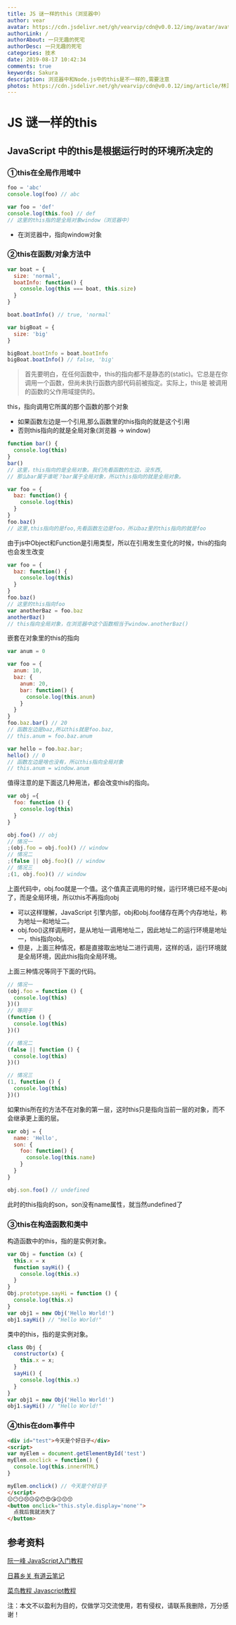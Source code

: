 ```yaml
---
title: JS 谜一样的this（浏览器中）
author: vear
avatar: https://cdn.jsdelivr.net/gh/vearvip/cdn@v0.0.12/img/avatar/avatar.webp
authorLink: /
authorAbout: 一只无趣的死宅
authorDesc: 一只无趣的死宅
categories: 技术
date: 2019-08-17 10:42:34
comments: true
keywords: Sakura
description: 浏览器中和Node.js中的this是不一样的,需要注意
photos: https://cdn.jsdelivr.net/gh/vearvip/cdn@v0.0.12/img/article/林深时见鹿03.webp
---
```

# JS 谜一样的this
## JavaScript 中的this是根据运行时的环境所决定的


### ①this在全局作用域中
```js
foo = 'abc'
console.log(foo) // abc

var foo = 'def'
console.log(this.foo) // def
// 这里的this指的是全局对象window（浏览器中）
```
- 在浏览器中，指向window对象


### ②this在函数/对象方法中
```js
var boat = {
  size: 'normal',
  boatInfo: function() {
    console.log(this === boat, this.size)
  }
}

boat.boatInfo() // true, 'normal'

var bigBoat = {
  size: 'big'
}

bigBoat.boatInfo = boat.boatInfo
bigBoat.boatInfo() // false, 'big'
```
> 首先要明白，在任何函数中，this的指向都不是静态的(static)。它总是在你调用一个函数，但尚未执行函数内部代码前被指定。实际上，this是 被调用的函数的父作用域提供的。

this，指向调用它所属的那个函数的那个对象
- 如果函数左边是一个引用,那么函数里的this指向的就是这个引用
- 否则this指向的就是全局对象(浏览器 -> window)

```js
function bar() {
  console.log(this)
}
bar()
// 这里，this指向的是全局对象。我们先看函数的左边，没东西,
// 那么bar属于谁呢？bar属于全局对象，所以this指向的就是全局对象。

var foo = {
  baz: function() {
    console.log(this)
  }
}
foo.baz()
// 这里,this指向的是foo,先看函数左边是foo，所以baz里的this指向的就是foo
```
由于js中Object和Function是引用类型，所以在引用发生变化的时候，this的指向也会发生改变
```js
var foo = {
  baz: function() {
    console.log(this)
  }
}
foo.baz()
// 这里的this指向foo
var anotherBaz = foo.baz
anotherBaz()
// this指向全局对象，在浏览器中这个函数相当于window.anotherBaz()
```
嵌套在对象里的this的指向
```js
var anum = 0

var foo = {
  anum: 10,
  baz: {
    anum: 20,
    bar: function() {
      console.log(this.anum)
    }
  }
}
foo.baz.bar() // 20
// 函数左边是baz,所以this就是foo.baz,
// this.anum = foo.baz.anum

var hello = foo.baz.bar;
hello() // 0
// 函数左边是啥也没有，所以this指向全局对象 
// this.anum = window.anum
```
值得注意的是下面这几种用法，都会改变this的指向。
```js
var obj ={
  foo: function () {
    console.log(this)
  }
}

obj.foo() // obj
// 情况一
;(obj.foo = obj.foo)() // window
// 情况二
;(false || obj.foo)() // window
// 情况三
;(1, obj.foo)() // window
```
上面代码中，obj.foo就是一个值。这个值真正调用的时候，运行环境已经不是obj了，而是全局环境，所以this不再指向obj

- 可以这样理解，JavaScript 引擎内部，obj和obj.foo储存在两个内存地址，称为地址一和地址二。
- obj.foo()这样调用时，是从地址一调用地址二，因此地址二的运行环境是地址一，this指向obj。
- 但是，上面三种情况，都是直接取出地址二进行调用，这样的话，运行环境就是全局环境，因此this指向全局环境。

上面三种情况等同于下面的代码。

```js
// 情况一
(obj.foo = function () {
  console.log(this)
})()
// 等同于
(function () {
  console.log(this)
})()

// 情况二
(false || function () {
  console.log(this)
})()

// 情况三
(1, function () {
  console.log(this)
})()
```
如果this所在的方法不在对象的第一层，这时this只是指向当前一层的对象，而不会继承更上面的层。
```js
var obj = {
  name: 'Hello',
  son: {
    foo: function() {
      console.log(this.name)
    }
  }
}

obj.son.foo() // undefined
```
此时的this指向的son，son没有name属性，就当然undefined了


### ③this在构造函数和类中
构造函数中的this，指的是实例对象。
```js
var Obj = function (x) {
  this.x = x
  function sayHi() {
    console.log(this.x)
  }
}
Obj.prototype.sayHi = function () {
  console.log(this.x)
}
var obj1 = new Obj('Hello World!')
obj1.sayHi() // "Hello World!"
```
类中的this，指的是实例对象。
```js
class Obj {
  constructor(x) {
    this.x = x;
  }
  sayHi() {
    console.log(this.x)
  }
}
var obj1 = new Obj('Hello World!')
obj1.sayHi() // "Hello World!"
```


### ④this在dom事件中
```html
<div id="test">今天是个好日子</div>
<script>
var myElem = document.getElementById('test')
myElem.onclick = function() { 
  console.log(this.innerHTML) 
} 

myElem.onclick() // 今天是个好日子
</script>
😑😶😏😣😥😮😯😍😘😗😙😚
<button onclick="this.style.display='none'">
  点我后我就消失了
</button>
```
## 参考资料
[阮一峰 JavaScript入门教程](http://wangdoc.com/javascript/oop/this.html)

[日暮乡关 有道云笔记](https://note.youdao.com/ynoteshare1/index.html?id=b2fab3b044aa90033395df0c8c9ca3a4&type=note)

[菜鸟教程 Javascript教程](https://www.runoob.com/js/js-this.html)

注：本文不以盈利为目的，仅做学习交流使用，若有侵权，请联系我删除，万分感谢！